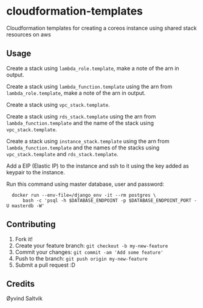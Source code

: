 # cloudformation-templates

Cloudformation templates for creating a coreos instance using shared stack resources on aws

## Usage

Create a stack using `lambda_role.template`, make a note of the arn in output.

Create a stack using `lambda_function.template` using  the arn from `lambda_role.template`, make a note of the arn in output.

Create a stack using `vpc_stack.template`.

Create a stack using `rds_stack.template` using  the arn from `lambda_function.template` and the name of the stack using `vpc_stack.template`.

Create a stack using `instance_stack.template` using  the arn from `lambda_function.template` and the names of the stacks using `vpc_stack.template` and `rds_stack.template`.

Add a EIP (Elastic IP) to the instance and ssh to it using the key added as keypair to the instance.

Run this command using master database, user and password:
```
  docker run --env-file=/django_env -it --rm postgres \
      bash -c 'psql -h $DATABASE_ENDPOINT -p $DATABASE_ENDPOINT_PORT -U masterdb -W'
```

## Contributing

1. Fork it!
2. Create your feature branch: `git checkout -b my-new-feature`
3. Commit your changes: `git commit -am 'Add some feature'`
4. Push to the branch: `git push origin my-new-feature`
5. Submit a pull request :D

## Credits

Øyvind Saltvik
